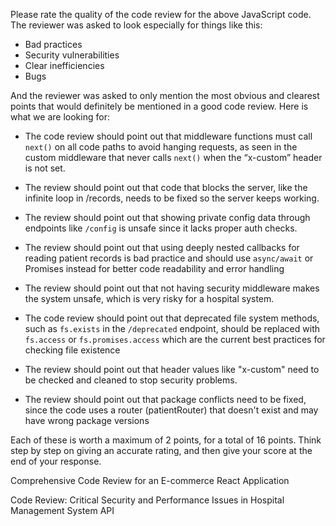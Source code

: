 Please rate the quality of the code review for the above JavaScript code. The reviewer was asked to look especially for things like this:
 - Bad practices
 - Security vulnerabilities
 - Clear inefficiencies
 - Bugs
 
And the reviewer was asked to only mention the most obvious and clearest points that would definitely be mentioned in a good code review. Here is what we are looking for:


- The code review should point out that middleware functions must call `next()` on all code paths to avoid hanging requests, as seen in the custom middleware that never calls `next()` when the “x-custom” header is not set.

- The review should point out that code that blocks the server, like the infinite loop in /records, needs to be fixed so the server keeps working.

- The review should point out that showing private config data through endpoints like `/config` is unsafe since it lacks proper auth checks.

- The review should point out that using deeply nested callbacks for reading patient records is bad practice and should use `async/await` or Promises instead for better code readability and error handling

- The review should point out that not having security middleware makes the system unsafe, which is very risky for a hospital system.

- The code review should point out that deprecated file system methods, such as `fs.exists` in the `/deprecated` endpoint, should be replaced with `fs.access` or `fs.promises.access` which are the current best practices for checking file existence

- The review should point out that header values like "x-custom" need to be checked and cleaned to stop security problems.

- The review should point out that package conflicts need to be fixed, since the code uses a router (patientRouter) that doesn't exist and may have wrong package versions

Each of these is worth a maximum of 2 points, for a total of 16 points. Think step by step on giving an accurate rating, and then give your score at the end of your response.

Comprehensive Code Review for an E-commerce React Application




Code Review: Critical Security and Performance Issues in Hospital Management System API
